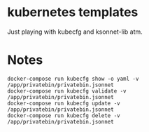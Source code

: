 # kubernetes templates

Just playing with kubecfg and ksonnet-lib atm.

# Notes

```
docker-compose run kubecfg show -o yaml -v /app/privatebin/privatebin.jsonnet 
docker-compose run kubecfg validate -v /app/privatebin/privatebin.jsonnet 
docker-compose run kubecfg update -v /app/privatebin/privatebin.jsonnet 
docker-compose run kubecfg delete -v /app/privatebin/privatebin.jsonnet
```

